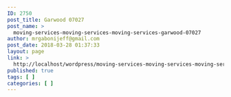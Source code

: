 ```yaml
---
ID: 2750
post_title: Garwood 07027
post_name: >
  moving-services-moving-services-moving-services-garwood-07027
author: mrgabonijeff@gmail.com
post_date: 2018-03-28 01:37:33
layout: page
link: >
  http://localhost/wordpress/moving-services-moving-services-moving-services-garwood-07027/
published: true
tags: [ ]
categories: [ ]
---
```

